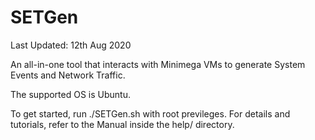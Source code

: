 # SETGen
Last Updated: 12th Aug 2020

An all-in-one tool that interacts with Minimega VMs to generate System Events and Network Traffic.

The supported OS is Ubuntu.

To get started, run ./SETGen.sh with root previleges.
For details and tutorials, refer to the Manual inside the help/ directory.





